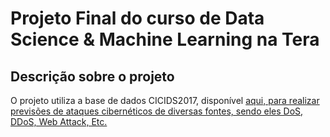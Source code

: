 # Projeto Final do curso de Data Science & Machine Learning na Tera
## Descrição sobre o projeto
O projeto utiliza a base de dados CICIDS2017, disponível <a href="https://www.unb.ca/cic/datasets/ids-2017.html" >aqui</url>, para realizar previsões de ataques cibernéticos de diversas fontes, sendo eles DoS, DDoS, Web Attack, Etc.

